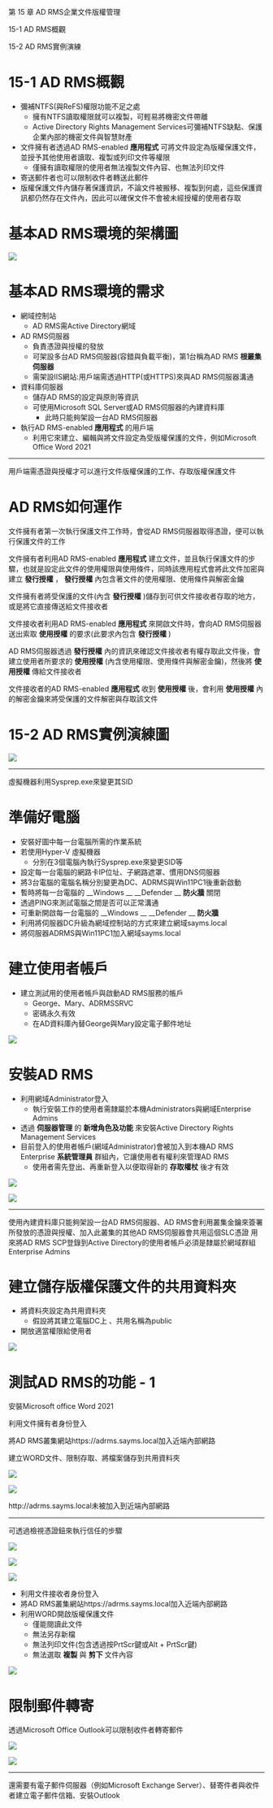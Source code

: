 第 15 章 AD RMS企業文件版權管理

15\-1 AD RMS概觀

15\-2 AD RMS實例演練

# 15-1 AD RMS概觀

* 彌補NTFS\(與ReFS\)權限功能不足之處
  * 擁有NTFS讀取權限就可以複製，可輕易將機密文件帶離
  * Active Directory Rights Management Services可彌補NTFS缺點、保護企業內部的機密文件與智慧財產
* 文件擁有者透過AD RMS\-enabled __應用程式__ 可將文件設定為版權保護文件，並授予其他使用者讀取、複製或列印文件等權限
  * 僅擁有讀取權限的使用者無法複製文件內容、也無法列印文件
* 寄送郵件者也可以限制收件者轉送此郵件
* 版權保護文件內儲存著保護資訊，不論文件被搬移、複製到何處，這些保護資訊都仍然存在文件內，因此可以確保文件不會被未經授權的使用者存取

# 基本AD RMS環境的架構圖

![](WS2022AD%E5%BB%BA%E7%BD%AE%E5%AF%A6%E5%8B%99-CA0273-Ch15-AD%20RMS%E4%BC%81%E6%A5%AD%E6%96%87%E4%BB%B6%E7%89%88%E6%AC%8A%E7%AE%A1%E7%90%86_0.png)

# 基本AD RMS環境的需求

* 網域控制站
  * AD RMS需Active Directory網域
* AD RMS伺服器
  * 負責憑證與授權的發放
  * 可架設多台AD RMS伺服器\(容錯與負載平衡\)，第1台稱為AD RMS __根叢集伺服器__
  * 需架設IIS網站:用戶端需透過HTTP\(或HTTPS\)來與AD RMS伺服器溝通
* 資料庫伺服器
  * 儲存AD RMS的設定與原則等資訊
  * 可使用Microsoft SQL Server或AD RMS伺服器的內建資料庫
    * 此時只能夠架設一台AD RMS伺服器
* 執行AD RMS\-enabled __應用程式__ 的用戶端
  * 利用它來建立、編輯與將文件設定為受版權保護的文件，例如Microsoft Office  Word 2021

---

用戶端需憑證與授權才可以進行文件版權保護的工作、存取版權保護文件


# AD RMS如何運作

文件擁有者第一次執行保護文件工作時，會從AD RMS伺服器取得憑證，便可以執行保護文件的工作

文件擁有者利用AD RMS\-enabled __應用程式__ 建立文件，並且執行保護文件的步驟，也就是設定此文件的使用權限與使用條件，同時該應用程式會將此文件加密與建立 __發行授權__ ， __發行授權__ 內包含著文件的使用權限、使用條件與解密金鑰

文件擁有者將受保護的文件\(內含 __發行授權__ \)儲存到可供文件接收者存取的地方，或是將它直接傳送給文件接收者

文件接收者利用AD RMS\-enabled __應用程式__ 來開啟文件時，會向AD RMS伺服器送出索取 __使用授權__ 的要求\(此要求內包含 __發行授權__ \)

AD RMS伺服器透過 __發行授權__ 內的資訊來確認文件接收者有權存取此文件後，會建立使用者所要求的 __使用授權__ \(內含使用權限、使用條件與解密金鑰\)，然後將 __使用授權__ 傳給文件接收者

文件接收者的AD RMS\-enabled __應用程式__ 收到 __使用授權__ 後，會利用 __使用授權__ 內的解密金鑰來將受保護的文件解密與存取該文件

# 15-2 AD RMS實例演練圖

![](WS2022AD%E5%BB%BA%E7%BD%AE%E5%AF%A6%E5%8B%99-CA0273-Ch15-AD%20RMS%E4%BC%81%E6%A5%AD%E6%96%87%E4%BB%B6%E7%89%88%E6%AC%8A%E7%AE%A1%E7%90%86_1.png)

---

虛擬機器利用Sysprep.exe來變更其SID

# 準備好電腦

* 安裝好圖中每一台電腦所需的作業系統
* 若使用Hyper\-V 虛擬機器
  * 分別在3個電腦內執行Sysprep\.exe來變更SID等
* 設定每一台電腦的網路卡IP位址、子網路遮罩、慣用DNS伺服器
* 將3台電腦的電腦名稱分別變更為DC、ADRMS與Win11PC1後重新啟動
* 暫時將每一台電腦的 __Windows __  __Defender __  __防火牆__ 關閉
* 透過PING來測試電腦之間是否可以正常溝通
* 可重新開啟每一台電腦的 __Windows __  __Defender __  __防火牆__
* 利用將伺服器DC升級為網域控制站的方式來建立網域sayms\.local
* 將伺服器ADRMS與Win11PC1加入網域sayms\.local

# 建立使用者帳戶

* 建立測試用的使用者帳戶與啟動AD RMS服務的帳戶
  * George、Mary、ADRMSSRVC
  * 密碼永久有效
  * 在AD資料庫內替George與Mary設定電子郵件地址

![](WS2022AD%E5%BB%BA%E7%BD%AE%E5%AF%A6%E5%8B%99-CA0273-Ch15-AD%20RMS%E4%BC%81%E6%A5%AD%E6%96%87%E4%BB%B6%E7%89%88%E6%AC%8A%E7%AE%A1%E7%90%86_2.png)

# 安裝AD RMS

* 利用網域Administrator登入
  * 執行安裝工作的使用者需隸屬於本機Administrators與網域Enterprise Admins
* 透過 __伺服器管理__ 的 __新增角色及功能__ 來安裝Active Directory Rights Management Services
* 目前登入的使用者帳戶\(網域Administrator\)會被加入到本機AD RMS Enterprise __系統管理員__ 群組內，它讓使用者有權利來管理AD RMS
  * 使用者需先登出、再重新登入以便取得新的 __存取權杖__ 後才有效

![](WS2022AD%E5%BB%BA%E7%BD%AE%E5%AF%A6%E5%8B%99-CA0273-Ch15-AD%20RMS%E4%BC%81%E6%A5%AD%E6%96%87%E4%BB%B6%E7%89%88%E6%AC%8A%E7%AE%A1%E7%90%86_3.png)

![](WS2022AD%E5%BB%BA%E7%BD%AE%E5%AF%A6%E5%8B%99-CA0273-Ch15-AD%20RMS%E4%BC%81%E6%A5%AD%E6%96%87%E4%BB%B6%E7%89%88%E6%AC%8A%E7%AE%A1%E7%90%86_4.png)

---

使用內建資料庫只能夠架設一台AD RMS伺服器、AD RMS會利用叢集金鑰來簽署所發放的憑證與授權、加入此叢集的其他AD RMS伺服器會共用這個SLC憑證
用來將AD RMS SCP登錄到Active Directory的使用者帳戶必須是隸屬於網域群組Enterprise Admins


# 建立儲存版權保護文件的共用資料夾

* 將資料夾設定為共用資料夾
  * 假設將其建立電腦DC上 、共用名稱為public
* 開放適當權限給使用者

![](WS2022AD%E5%BB%BA%E7%BD%AE%E5%AF%A6%E5%8B%99-CA0273-Ch15-AD%20RMS%E4%BC%81%E6%A5%AD%E6%96%87%E4%BB%B6%E7%89%88%E6%AC%8A%E7%AE%A1%E7%90%86_5.png)

# 測試AD RMS的功能 - 1

安裝Microsoft office Word 2021

利用文件擁有者身份登入

將AD RMS叢集網站https://adrms\.sayms\.local加入近端內部網路

建立WORD文件、限制存取、將檔案儲存到共用資料夾

![](WS2022AD%E5%BB%BA%E7%BD%AE%E5%AF%A6%E5%8B%99-CA0273-Ch15-AD%20RMS%E4%BC%81%E6%A5%AD%E6%96%87%E4%BB%B6%E7%89%88%E6%AC%8A%E7%AE%A1%E7%90%86_6.png)

![](WS2022AD%E5%BB%BA%E7%BD%AE%E5%AF%A6%E5%8B%99-CA0273-Ch15-AD%20RMS%E4%BC%81%E6%A5%AD%E6%96%87%E4%BB%B6%E7%89%88%E6%AC%8A%E7%AE%A1%E7%90%86_7.png)

http://adrms\.sayms\.local未被加入到近端內部網路

---

可透過檢視憑證鈕來執行信任的步驟

![](WS2022AD%E5%BB%BA%E7%BD%AE%E5%AF%A6%E5%8B%99-CA0273-Ch15-AD%20RMS%E4%BC%81%E6%A5%AD%E6%96%87%E4%BB%B6%E7%89%88%E6%AC%8A%E7%AE%A1%E7%90%86_8.png)

![](WS2022AD%E5%BB%BA%E7%BD%AE%E5%AF%A6%E5%8B%99-CA0273-Ch15-AD%20RMS%E4%BC%81%E6%A5%AD%E6%96%87%E4%BB%B6%E7%89%88%E6%AC%8A%E7%AE%A1%E7%90%86_9.png)

![](WS2022AD%E5%BB%BA%E7%BD%AE%E5%AF%A6%E5%8B%99-CA0273-Ch15-AD%20RMS%E4%BC%81%E6%A5%AD%E6%96%87%E4%BB%B6%E7%89%88%E6%AC%8A%E7%AE%A1%E7%90%86_10.png)

* 利用文件接收者身份登入
* 將AD RMS叢集網站https://adrms\.sayms\.local加入近端內部網路
* 利用WORD開啟版權保護文件
  * 僅能閱讀此文件
  * 無法另存新檔
  * 無法列印文件\(包含透過按PrtScr鍵或Alt \+ PrtScr鍵\)
  * 無法選取 __複製__ 與 __剪下__ 文件內容

![](WS2022AD%E5%BB%BA%E7%BD%AE%E5%AF%A6%E5%8B%99-CA0273-Ch15-AD%20RMS%E4%BC%81%E6%A5%AD%E6%96%87%E4%BB%B6%E7%89%88%E6%AC%8A%E7%AE%A1%E7%90%86_11.png)

# 限制郵件轉寄

透過Microsoft Office Outlook可以限制收件者轉寄郵件

![](WS2022AD%E5%BB%BA%E7%BD%AE%E5%AF%A6%E5%8B%99-CA0273-Ch15-AD%20RMS%E4%BC%81%E6%A5%AD%E6%96%87%E4%BB%B6%E7%89%88%E6%AC%8A%E7%AE%A1%E7%90%86_12.png)

![](WS2022AD%E5%BB%BA%E7%BD%AE%E5%AF%A6%E5%8B%99-CA0273-Ch15-AD%20RMS%E4%BC%81%E6%A5%AD%E6%96%87%E4%BB%B6%E7%89%88%E6%AC%8A%E7%AE%A1%E7%90%86_13.png)

---

還需要有電子郵件伺服器（例如Microsoft Exchange Server）、替寄件者與收件者建立電子郵件信箱、安裝Outlook

